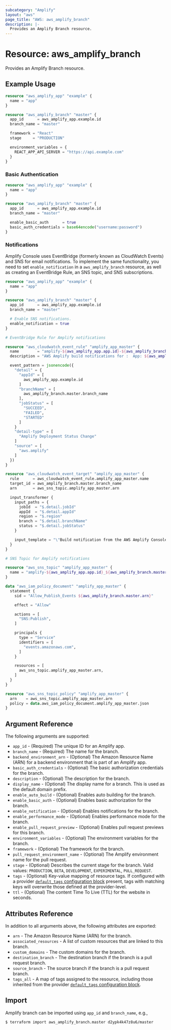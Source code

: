 ```yaml
---
subcategory: "Amplify"
layout: "aws"
page_title: "AWS: aws_amplify_branch"
description: |-
  Provides an Amplify Branch resource.
---
```


# Resource: aws_amplify_branch

Provides an Amplify Branch resource.

## Example Usage

```terraform
resource "aws_amplify_app" "example" {
  name = "app"
}

resource "aws_amplify_branch" "master" {
  app_id      = aws_amplify_app.example.id
  branch_name = "master"

  framework = "React"
  stage     = "PRODUCTION"

  environment_variables = {
    REACT_APP_API_SERVER = "https://api.example.com"
  }
}
```

### Basic Authentication

```terraform
resource "aws_amplify_app" "example" {
  name = "app"
}

resource "aws_amplify_branch" "master" {
  app_id      = aws_amplify_app.example.id
  branch_name = "master"

  enable_basic_auth      = true
  basic_auth_credentials = base64encode("username:password")
}
```

### Notifications

Amplify Console uses EventBridge (formerly known as CloudWatch Events) and SNS for email notifications.  To implement the same functionality, you need to set `enable_notification` in a `aws_amplify_branch` resource, as well as creating an EventBridge Rule, an SNS topic, and SNS subscriptions.

```terraform
resource "aws_amplify_app" "example" {
  name = "app"
}

resource "aws_amplify_branch" "master" {
  app_id      = aws_amplify_app.example.id
  branch_name = "master"

  # Enable SNS notifications.
  enable_notification = true
}

# EventBridge Rule for Amplify notifications

resource "aws_cloudwatch_event_rule" "amplify_app_master" {
  name        = "amplify-${aws_amplify_app.app.id}-${aws_amplify_branch.master.branch_name}-branch-notification"
  description = "AWS Amplify build notifications for :  App: ${aws_amplify_app.app.id} Branch: ${aws_amplify_branch.master.branch_name}"

  event_pattern = jsonencode({
    "detail" = {
      "appId" = [
        aws_amplify_app.example.id
      ]
      "branchName" = [
        aws_amplify_branch.master.branch_name
      ],
      "jobStatus" = [
        "SUCCEED",
        "FAILED",
        "STARTED"
      ]
    }
    "detail-type" = [
      "Amplify Deployment Status Change"
    ]
    "source" = [
      "aws.amplify"
    ]
  })
}

resource "aws_cloudwatch_event_target" "amplify_app_master" {
  rule      = aws_cloudwatch_event_rule.amplify_app_master.name
  target_id = aws_amplify_branch.master.branch_name
  arn       = aws_sns_topic.amplify_app_master.arn

  input_transformer {
    input_paths = {
      jobId  = "$.detail.jobId"
      appId  = "$.detail.appId"
      region = "$.region"
      branch = "$.detail.branchName"
      status = "$.detail.jobStatus"
    }

    input_template = "\"Build notification from the AWS Amplify Console for app: https://<branch>.<appId>.amplifyapp.com/. Your build status is <status>. Go to https://console.aws.amazon.com/amplify/home?region=<region>#<appId>/<branch>/<jobId> to view details on your build. \""
  }
}

# SNS Topic for Amplify notifications

resource "aws_sns_topic" "amplify_app_master" {
  name = "amplify-${aws_amplify_app.app.id}_${aws_amplify_branch.master.branch_name}"
}

data "aws_iam_policy_document" "amplify_app_master" {
  statement {
    sid = "Allow_Publish_Events ${aws_amplify_branch.master.arn}"

    effect = "Allow"

    actions = [
      "SNS:Publish",
    ]

    principals {
      type = "Service"
      identifiers = [
        "events.amazonaws.com",
      ]
    }

    resources = [
      aws_sns_topic.amplify_app_master.arn,
    ]
  }
}

resource "aws_sns_topic_policy" "amplify_app_master" {
  arn    = aws_sns_topic.amplify_app_master.arn
  policy = data.aws_iam_policy_document.amplify_app_master.json
}
```

## Argument Reference

The following arguments are supported:

* `app_id` - (Required) The unique ID for an Amplify app.
* `branch_name` - (Required) The name for the branch.
* `backend_environment_arn` - (Optional) The Amazon Resource Name (ARN) for a backend environment that is part of an Amplify app.
* `basic_auth_credentials` - (Optional) The basic authorization credentials for the branch.
* `description` - (Optional) The description for the branch.
* `display_name` - (Optional) The display name for a branch. This is used as the default domain prefix.
* `enable_auto_build` - (Optional) Enables auto building for the branch.
* `enable_basic_auth` - (Optional) Enables basic authorization for the branch.
* `enable_notification` - (Optional) Enables notifications for the branch.
* `enable_performance_mode` - (Optional) Enables performance mode for the branch.
* `enable_pull_request_preview` - (Optional) Enables pull request previews for this branch.
* `environment_variables` - (Optional) The environment variables for the branch.
* `framework` - (Optional) The framework for the branch.
* `pull_request_environment_name` - (Optional) The Amplify environment name for the pull request.
* `stage` - (Optional) Describes the current stage for the branch. Valid values: `PRODUCTION`, `BETA`, `DEVELOPMENT`, `EXPERIMENTAL`, `PULL_REQUEST`.
* `tags` - (Optional) Key-value mapping of resource tags. If configured with a provider [`default_tags` configuration block](https://registry.terraform.io/providers/hashicorp/aws/latest/docs#default_tags-configuration-block) present, tags with matching keys will overwrite those defined at the provider-level.
* `ttl` - (Optional) The content Time To Live (TTL) for the website in seconds.

## Attributes Reference

In addition to all arguments above, the following attributes are exported:

* `arn` - The Amazon Resource Name (ARN) for the branch.
* `associated_resources` - A list of custom resources that are linked to this branch.
* `custom_domains` - The custom domains for the branch.
* `destination_branch` - The destination branch if the branch is a pull request branch.
* `source_branch` - The source branch if the branch is a pull request branch.
* `tags_all` - A map of tags assigned to the resource, including those inherited from the provider [`default_tags` configuration block](https://registry.terraform.io/providers/hashicorp/aws/latest/docs#default_tags-configuration-block).

## Import

Amplify branch can be imported using `app_id` and `branch_name`, e.g.,

```
$ terraform import aws_amplify_branch.master d2ypk4k47z8u6/master
```
